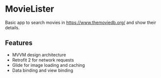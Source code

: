 # MovieLister
 
Basic app to search movies in https://www.themoviedb.org/ and show their details.

## Features
- MVVM design architecture
- Retrofit 2 for network requests
- Glide for image loading and caching
- Data binding and view binding
